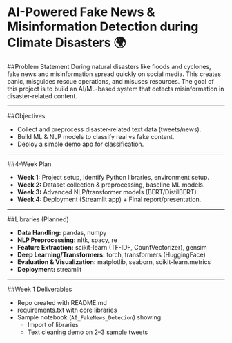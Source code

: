 # AI-Powered Fake News & Misinformation Detection during Climate Disasters 🌍

##Problem Statement
During natural disasters like floods and cyclones, fake news and misinformation spread quickly on social media. 
This creates panic, misguides rescue operations, and misuses resources. 
The goal of this project is to build an AI/ML-based system that detects misinformation in disaster-related content.

---

##Objectives
- Collect and preprocess disaster-related text data (tweets/news).
- Build ML & NLP models to classify real vs fake content.
- Deploy a simple demo app for classification.

---

##4-Week Plan
- **Week 1:** Project setup, identify Python libraries, environment setup.
- **Week 2:** Dataset collection & preprocessing, baseline ML models.
- **Week 3:** Advanced NLP/transformer models (BERT/DistilBERT).
- **Week 4:** Deployment (Streamlit app) + Final report/presentation.

---

##Libraries (Planned)
- **Data Handling:** pandas, numpy
- **NLP Preprocessing:** nltk, spacy, re
- **Feature Extraction:** scikit-learn (TF-IDF, CountVectorizer), gensim
- **Deep Learning/Transformers:** torch, transformers (HuggingFace)
- **Evaluation & Visualization:** matplotlib, seaborn, scikit-learn.metrics
- **Deployment:** streamlit

---

##Week 1 Deliverables
- Repo created with README.md
- requirements.txt with core libraries
- Sample notebook (`AI_FakeNews_Detecion`) showing:
  - Import of libraries
  - Text cleaning demo on 2–3 sample tweets
